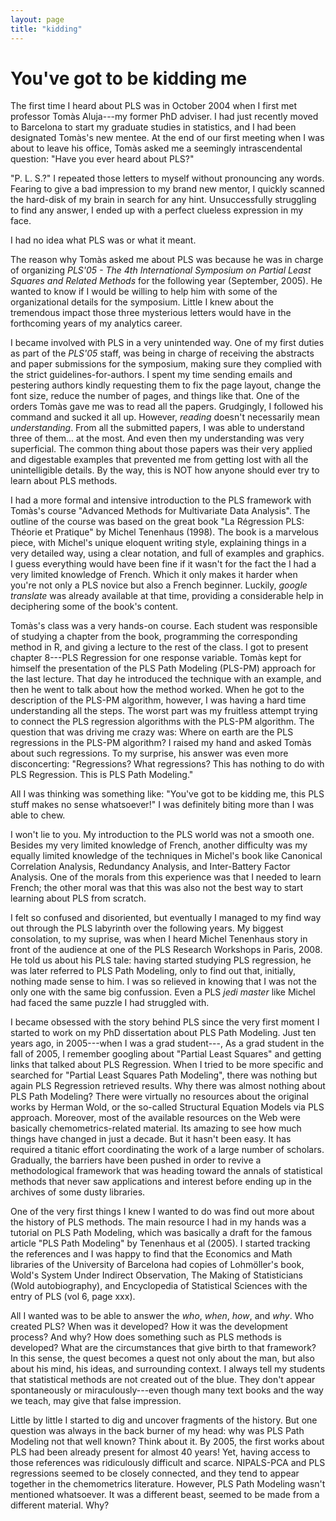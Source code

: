```yaml
---
layout: page
title: "kidding"
---
```


# You've got to be kidding me 

The first time I heard about PLS was in October 2004 when I first met professor Tomàs Aluja---my former PhD adviser. I had just recently moved to Barcelona to start my graduate studies in statistics, and I had been designated Tomàs's new mentee. At the end of our first meeting when I was about to leave his office, Tomàs asked me a seemingly intrascendental question: "Have you ever heard about PLS?" 

"P. L. S.?" I repeated those letters to myself without pronouncing any words. Fearing to give a bad impression to my brand new mentor, I quickly scanned the hard-disk of my brain in search for any hint. Unsuccessfully struggling to find any answer, I ended up with a perfect clueless expression in my face. 

I had no idea what PLS was or what it meant.

The reason why Tomàs asked me about PLS was because he was in charge of organizing _PLS'05 - The 4th International Symposium on Partial Least Squares and Related Methods_ for the following year (September, 2005). He wanted to know if I would be willing to help him with some of the organizational details for the symposium. Little I knew about the tremendous impact those three mysterious letters would have in the forthcoming years of my analytics career.

I became involved with PLS in a very unintended way. One of my first duties as part of the _PLS'05_ staff, was being in charge of receiving the abstracts and paper submissions for the symposium, making sure they complied with the strict guidelines-for-authors. I spent my time sending emails and pestering authors kindly requesting them to fix the page layout, change the font size, reduce the number of pages, and things like that. One of the orders Tomàs gave me was to read all the papers. Grudgingly, I followed his command and sucked it all up. However, _reading_ doesn't necessarily mean _understanding_. From all the submitted papers, I was able to understand three of them... at the most. And even then my understanding was very superficial. The common thing about those papers was their very applied and digestable examples that prevented me from getting lost with all the unintelligible details. By the way, this is NOT how anyone should ever try to learn about PLS methods.

I had a more formal and intensive introduction to the PLS framework with Tomàs's course "Advanced Methods for Multivariate Data Analysis". The outline of the course was based on the great book "La Régression PLS: Théorie et Pratique" by Michel Tenenhaus (1998). The book is a marvelous piece, with Michel's unique eloquent writing style, explaining things in a very detailed way, using a clear notation, and full of examples and graphics. I guess everything would have been fine if it wasn't for the fact the I had a very limited knowledge of French. Which it only makes it harder when you're not only a PLS novice but also a French beginner. Luckily, _google translate_ was already available at that time, providing a considerable help in deciphering some of the book's content.

Tomàs's class was a very hands-on course. Each student was responsible of studying a chapter from the book, programming the corresponding method in R, and giving a lecture to the rest of the class. I got to present chapter 8---PLS Regression for one response variable. Tomàs kept for himself the presentation of the PLS Path Modeling (PLS-PM) approach for the last lecture. That day he introduced the technique with an example, and then he went to talk about how the method worked. When he got to the description of the PLS-PM algorithm, however, I was having a hard time understanding all the steps. The worst part was my fruitless attempt trying to connect the PLS regression algorithms with the PLS-PM algorithm. The question that was driving me crazy was: Where on earth are the PLS regressions in the PLS-PM algorithm? I raised my hand and asked Tomàs about such regressions. To my surprise, his answer was even more disconcerting: "Regressions? What regressions? This has nothing to do with PLS Regression. This is PLS Path Modeling." 

All I was thinking was something like: "You've got to be kidding me, this PLS stuff makes no sense whatsoever!" I was definitely biting more than I was able to chew.

I won't lie to you. My introduction to the PLS world was not a smooth one. Besides my very limited knowledge of French, another difficulty was my equally limited knowledge of the techniques in Michel's book like Canonical Correlation Analysis, Redundancy Analysis, and Inter-Battery Factor Analysis. One of the morals from this experience was that I needed to learn French; the other moral was that this was also not the best way to start learning about PLS from scratch.

I felt so confused and disoriented, but eventually I managed to my find way out through the PLS labyrinth over the following years. My biggest consolation, to my suprise, was when I heard Michel Tenenhaus story in front of the audience at one of the PLS Research Workshops in Paris, 2008. He told us about his PLS tale: having started studying PLS regression, he was later referred to PLS Path Modeling, only to find out that, initially, nothing made sense to him. I was so relieved in knowing that I was not the only one with the same big confussion. Even a PLS _jedi master_ like Michel had faced the same puzzle I had struggled with.

I became obsessed with the story behind PLS since the very first moment I started to work on my PhD dissertation about PLS Path Modeling. Just ten years ago, in 2005---when I was a grad student---,
As a grad student in the fall of 2005, I remember googling about "Partial Least Squares" and getting links that talked about PLS Regression. When I tried to be more specific and searched for "Partial Least Squares Path Modeling", there was nothing but again PLS Regression retrieved results. Why there was almost nothing about PLS Path Modeling? There were virtually no resources about the original works by Herman Wold, or the so-called Structural Equation Models via PLS approach. Moreover, most of the available resources on the Web were basically chemometrics-related material. Its amazing to see how much things have changed in just a decade. But it hasn't been easy. It has required a titanic effort coordinating the work of a large number of scholars. Gradually, the barriers have been pushed in order to revive a methodological framework that was heading toward the annals of statistical methods that never saw applications and interest before ending up in the archives of some dusty libraries.

One of the very first things I knew I wanted to do was find out more about the history of PLS methods. The main resource I had in my hands was a tutorial on PLS Path Modeling, which was basically a draft for the famous article "PLS Path Modeling" by Tenenhaus et al (2005). I started tracking the references and I was happy to find that the Economics and Math libraries of the University of Barcelona had copies of Lohmöller's book, Wold's System Under Indirect Observation, The Making of Statisticians (Wold autobiography), and Encyclopedia of Statistical Sciences with the entry of PLS (vol 6, page xxx).

All I wanted was to be able to answer the _who_, _when_, _how_, and _why_. Who created PLS? When was it developed? How it was the development process? And why? How does something such as PLS methods is developed? What are the circumstances that give birth to that framework? In this sense, the quest becomes a quest not only about the man, but also about his mind, his ideas, and surrounding context. I always tell my students that statistical methods are not created out of the blue. They don't appear spontaneously or miraculously---even though many text books and the way we teach, may give that false impression.

Little by little I started to dig and uncover fragments of the history. But one question was always in the back burner of my head: why was PLS Path Modeling not that well known? Think about it. By 2005, the first works about PLS had been already present for almost 40 years! Yet, having access to those references was ridiculously difficult and scarce. NIPALS-PCA and PLS regressions seemed to be closely connected, and they tend to appear together in the chemometrics literature. However, PLS Path Modeling wasn't mentioned whatsoever. It was a different beast, seemed to be made from a different material. Why?

